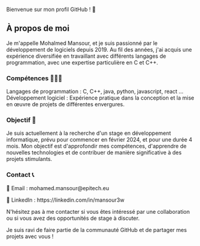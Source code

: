 Bienvenue sur mon profil GitHub ! 🌟

<h2>À propos de moi</h2>
Je m'appelle Mohalmed Mansour, et je suis passionné par le développement de logiciels depuis 2019. Au fil des années, j'ai acquis une expérience diversifiée en travaillant avec différents langages de programmation, avec une expertise particulière en C et C++.

<h3>Compétences 👨🏽‍💻</h3>
Langages de programmation : C, C++, java, python, javascript, react ...
Développement logiciel : Expérience pratique dans la conception et la mise en œuvre de projets de différentes envergures.

<h3>Objectif 🎯</h3>
Je suis actuellement à la recherche d'un stage en développement informatique, prévu pour commencer en février 2024, et pour une durée 4 mois. Mon objectif est d'approfondir mes compétences, d'apprendre de nouvelles technologies et de contribuer de manière significative à des projets stimulants.

<h3>Contact 📞</h3>
<p>📧 Email : mohamed.mansour@epitech.eu</p>
<p>📱 LinkedIn : https://linkedin.com/in/mansour3w</p>
N'hésitez pas à me contacter si vous êtes intéressé par une collaboration ou si vous avez des opportunités de stage à discuter.

Je suis ravi de faire partie de la communauté GitHub et de partager mes projets avec vous !

<!--
**MomoMarignane/MomoMarignane** is a ✨ _special_ ✨ repository because its `README.md` (this file) appears on your GitHub profile.

Here are some ideas to get you started:

- 🔭 I’m currently working on ...
- 🌱 I’m currently learning ...
- 👯 I’m looking to collaborate on ...
- 🤔 I’m looking for help with ...
- 💬 Ask me about ...
- 📫 How to reach me: ...
- 😄 Pronouns: ...
- ⚡ Fun fact: ...
-->
